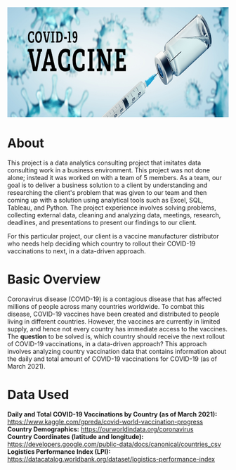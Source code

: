 <img width = 1000 height = 250 src="images/covid19_vaccine_header.jpeg">

# About
This project is a data analytics consulting project that imitates data consulting work in a business environment. This project was not done alone; instead it was worked on with a team of 5 members. As a team, our goal is to deliver a business solution to a client by understanding and researching the client's problem that was given to our team and then coming up with a solution using analytical tools such as Excel, SQL, Tableau, and Python. The project experience involves solving problems, collecting external data, cleaning and analyzing data, meetings, research, deadlines, and presentations to present our findings to our client.

For this particular project, our client is a vaccine manufacturer distributor who needs help deciding which country to rollout their COVID-19 vaccinations to next, in a data-driven approach.

# Basic Overview
Coronavirus disease (COVID-19) is a contagious disease that has affected millions of people across many countries worldwide. To combat this disease, COVID-19 vaccines have been created and distributed to people living in different countries. However, the vaccines are currently in limited supply, and hence not every country has immediate access to the vaccines. The **question** to be solved is, which country should receive the next rollout of COVID-19 vaccinations, in a data-driven approach? This approach involves analyzing country vaccination data that contains information about the daily and total amount of COVID-19 vaccinations for COVID-19 (as of March 2021).

# Data Used
**Daily and Total COVID-19 Vaccinations by Country (as of March 2021):** https://www.kaggle.com/gpreda/covid-world-vaccination-progress</br>
**Country Demographics:** https://ourworldindata.org/coronavirus</br>
**Country Coordinates (latitude and longitude):** https://developers.google.com/public-data/docs/canonical/countries_csv</br>
**Logistics Performance Index (LPI):** https://datacatalog.worldbank.org/dataset/logistics-performance-index</br>
